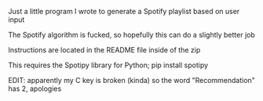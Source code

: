 Just a little program I wrote to generate a Spotify playlist based on user input

The Spotify algorithm is fucked, so hopefully this can do a slightly better job

Instructions are located in the README file inside of the zip


This requires the Spotipy library for Python; pip install spotipy

EDIT: apparently my C key is broken (kinda) so the word "Recommendation" has 2, apologies
